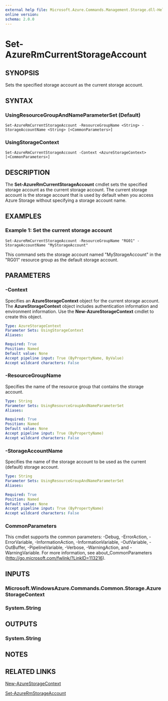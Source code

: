 ```yaml
---
external help file: Microsoft.Azure.Commands.Management.Storage.dll-Help.xml
online version:
schema: 2.0.0
---
```


# Set-AzureRmCurrentStorageAccount

## SYNOPSIS
Sets the specified storage account as the current storage account.

## SYNTAX

### UsingResourceGroupAndNameParameterSet (Default)
```
Set-AzureRmCurrentStorageAccount -ResourceGroupName <String> -StorageAccountName <String> [<CommonParameters>]
```

### UsingStorageContext
```
Set-AzureRmCurrentStorageAccount -Context <AzureStorageContext> [<CommonParameters>]
```

## DESCRIPTION
The **Set-AzureRmCurrentStorageAccount** cmdlet sets the specified storage account as the current storage account.
The current storage account is the storage account that is used by default when you access Azure Storage without specifying a storage account name.

## EXAMPLES

### Example 1: Set the current storage account
```
Set-AzureRmCurrentStorageAccount -ResourceGroupName "RG01" -StorageAccountName "MyStorageAccount"
```

This command sets the storage account named "MyStorageAccount" in the "RG01" resource group as the default storage account.

## PARAMETERS

### -Context
Specifies an **AzureStorageContext** object for the current storage account.
The **AzureStorageContext** object includes authentication information and environment information.
Use the **New-AzureStorageContext** cmdlet to create this object.

```yaml
Type: AzureStorageContext
Parameter Sets: UsingStorageContext
Aliases:

Required: True
Position: Named
Default value: None
Accept pipeline input: True (ByPropertyName, ByValue)
Accept wildcard characters: False
```

### -ResourceGroupName
Specifies the name of the resource group that contains the storage account.

```yaml
Type: String
Parameter Sets: UsingResourceGroupAndNameParameterSet
Aliases:

Required: True
Position: Named
Default value: None
Accept pipeline input: True (ByPropertyName)
Accept wildcard characters: False
```

### -StorageAccountName
Specifies the name of the storage account to be used as the current (default) storage account.

```yaml
Type: String
Parameter Sets: UsingResourceGroupAndNameParameterSet
Aliases:

Required: True
Position: Named
Default value: None
Accept pipeline input: True (ByPropertyName)
Accept wildcard characters: False
```

### CommonParameters
This cmdlet supports the common parameters: -Debug, -ErrorAction, -ErrorVariable, -InformationAction, -InformationVariable, -OutVariable, -OutBuffer, -PipelineVariable, -Verbose, -WarningAction, and -WarningVariable. For more information, see about_CommonParameters (http://go.microsoft.com/fwlink/?LinkID=113216).

## INPUTS

### Microsoft.WindowsAzure.Commands.Common.Storage.AzureStorageContext
### System.String

## OUTPUTS

### System.String

## NOTES

## RELATED LINKS

[New-AzureStorageContext](https://docs.microsoft.com/powershell/module/azure.storage/new-azurestoragecontext)

[Set-AzureRmStorageAccount](./Set-AzureRmStorageAccount.md)
